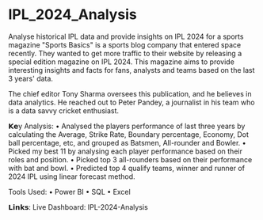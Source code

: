 # IPL_2024_Analysis
Analyse historical IPL data and provide insights on IPL 2024 for a sports magazine
"Sports Basics" is a sports blog company that entered space recently.  They wanted to get more traffic to their website by releasing a special edition magazine on IPL 2024.  This magazine aims to provide interesting insights and facts for fans, analysts and teams based on the last 3 years' data.

The chief editor Tony Sharma oversees this publication, and he believes in data analytics. He reached out to Peter Pandey, a journalist in his team who is a data savvy cricket enthusiast. 

𝗞𝗲y Analysis:
•	Analysed the players performance of last three years by calculating the Average, Strike Rate, Boundary percentage, Economy, Dot ball percentage, etc, and grouped as Batsmen, All-rounder and Bowler.
•	Picked my best 11 by analysing each player performance based on their roles and position.
•	Picked top 3 all-rounders based on their performance with bat and bowl.
•	Predicted top 4 qualify teams, winner and runner of 2024 IPL using linear forecast method.

Tools Used:
•	Power BI
•	SQL
•	Excel

𝗟𝗶𝗻𝗸𝘀:
Live Dashboard: IPL-2024-Analysis
